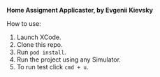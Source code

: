 **Home Assigment Applicaster, by Evgenii Kievsky**

How to use:

1. Launch XCode.
2. Clone this repo.
3. Run `pod install`.
4. Run the project using any Simulator.
5. To run test click `cmd + u`.
